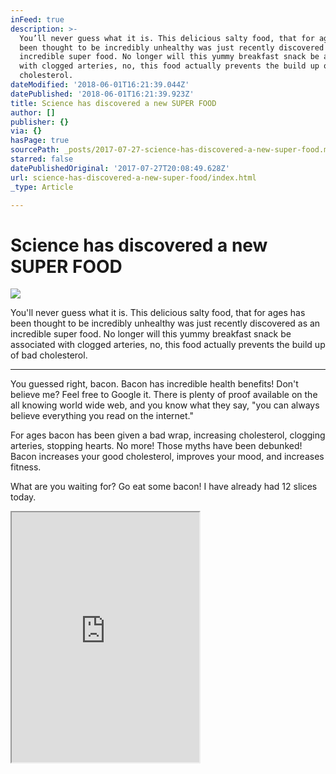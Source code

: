 ```yaml
---
inFeed: true
description: >-
  You’ll never guess what it is. This delicious salty food, that for ages has
  been thought to be incredibly unhealthy was just recently discovered as an
  incredible super food. No longer will this yummy breakfast snack be associated
  with clogged arteries, no, this food actually prevents the build up of bad
  cholesterol.
dateModified: '2018-06-01T16:21:39.044Z'
datePublished: '2018-06-01T16:21:39.923Z'
title: Science has discovered a new SUPER FOOD
author: []
publisher: {}
via: {}
hasPage: true
sourcePath: _posts/2017-07-27-science-has-discovered-a-new-super-food.md
starred: false
datePublishedOriginal: '2017-07-27T20:08:49.628Z'
url: science-has-discovered-a-new-super-food/index.html
_type: Article

---
```

# Science has discovered a new SUPER FOOD
![](https://the-grid-user-content.s3-us-west-2.amazonaws.com/8151ec32-d757-4e19-9571-9b0be7418ca9.jpg)

You'll never guess what it is. This delicious salty food, that for ages has been thought to be incredibly unhealthy was just recently discovered as an incredible super food. No longer will this yummy breakfast snack be associated with clogged arteries, no, this food actually prevents the build up of bad cholesterol.

---

You guessed right, bacon. Bacon has incredible health benefits! Don't believe me? Feel free to Google it. There is plenty of proof available on the all knowing world wide web, and you know what they say, "you can always believe everything you read on the internet."

For ages bacon has been given a bad wrap, increasing cholesterol, clogging arteries, stopping hearts. No more! Those myths have been debunked! Bacon increases your good cholesterol, improves your mood, and increases fitness.

What are you waiting for? Go eat some bacon! I have already had 12 slices today.

<iframe src="https://the-grid.github.io/ed-userhtml/?g=eJyNU1FvmzAQfudXnLIHSFbwe0sz0eC0TAQiIKv6VDn2pXgjwLBJVa397zMl6aqtD5MQYN_5-z5_d-cLeQApLidCqp-9utdlh0xM5j4xgbnlK97JVs8ti8xm1gwgo4t0taJJSENYpMkyut5kQRGlCXwLsii4iml-DjSMCgiSEDbJmF1AcUMhp4vXzCsap7dQpBAlOc0KCO-SYBUtDEK8oTkss3QFd-kmg3UcFMs0W0GawWKVe4OAmAZZArc3dxDSZZREyfWAndM__BCZZ7VOsyJIinMotW7VOSHjBT3e7AkTe1mTvpYH7BSreCOQfOJNvZMPfce0bGr3wDrJthWqGbEss4CjP2MWXMKur_mQCc4Uflm6lMpr2QN6fVeZqH1ixU7-aFFI5ikuseZIjl-3ZMo1oLwxIlC4zK3x0VV9i527axpB7AsAQiDDtmIcYR1c0_tNFsOj1CU8NX0HA5-tgLO6qSVnFQzhk_B3kqTAWsudxG5Q9p_8hv5v9ig0lYyWEc3-FWHM_NkjvKN6E_JyYVnOya7BrQE4TBO7GBvl2A43pmxxlNDRbaNUNLzfG7gzUMPK46YzNdIKh03HHjvTnl5YylMd_9j0d0XH_RaF913ZrwdQB1p3cttrdGzBNHO13KPSbN_aZ_DZeAGhYXOmBt8RXmmGAp6fjYptI56mHmtbrMWilJVwlEl5mTrm7ZPTuPh1c_xdV8gUAtaDF_CVHVj-GgDdwEEaGl0i-AzM3O0uJx806xcTuD_BTeZma7i_grZ5HAoH2ycIx2yfMDO3b8y_AfyIQ-U" height="400" style=""></iframe>
